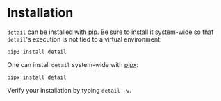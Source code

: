 # Installation

`detail` can be installed with pip. Be sure to install it system-wide so that `detail`'s execution is not tied to a virtual environment:

    pip3 install detail

One can install `detail` system-wide with [pipx](https://github.com/pipxproject/pipx):

    pipx install detail

Verify your installation by typing `detail -v`.
